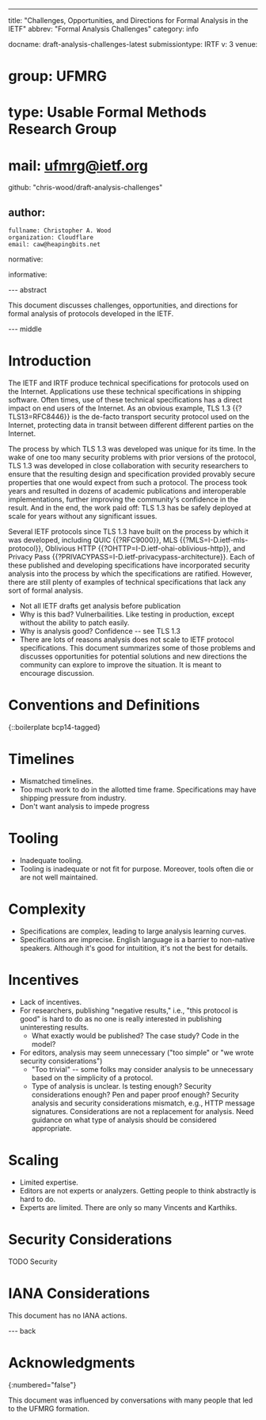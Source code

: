 ---
title: "Challenges, Opportunities, and Directions for Formal Analysis in the IETF"
abbrev: "Formal Analysis Challenges"
category: info

docname: draft-analysis-challenges-latest
submissiontype: IRTF
v: 3
venue:
#  group: UFMRG
#  type: Usable Formal Methods Research Group
#  mail: ufmrg@ietf.org
  github: "chris-wood/draft-analysis-challenges"

author:
 -
    fullname: Christopher A. Wood
    organization: Cloudflare
    email: caw@heapingbits.net

normative:

informative:


--- abstract

This document discusses challenges, opportunities, and directions
for formal analysis of protocols developed in the IETF.

--- middle

# Introduction

The IETF and IRTF produce technical specifications for protocols used on the Internet.
Applications use these technical specifications in shipping software. Often times,
use of these technical specifications has a direct impact on end users of the Internet.
As an obvious example, TLS 1.3 {{?TLS13=RFC8446}} is the de-facto transport security
protocol used on the Internet, protecting data in transit between different different
parties on the Internet.

The process by which TLS 1.3 was developed was unique for its time. In the wake of
one too many security problems with prior versions of the protocol, TLS 1.3 was
developed in close collaboration with security researchers to ensure that the resulting
design and specification provided provably secure properties that one would expect
from such a protocol. The process took years and resulted in dozens of academic
publications and interoperable implementations, further improving the community's
confidence in the result. And in the end, the work paid off: TLS 1.3 has be safely
deployed at scale for years without any significant issues.

Several IETF protocols since TLS 1.3 have built on the process by which it was
developed, including QUIC {{?RFC9000}}, MLS {{?MLS=I-D.ietf-mls-protocol}},
Oblivious HTTP {{?OHTTP=I-D.ietf-ohai-oblivious-http}}, and Privacy Pass {{?PRIVACYPASS=I-D.ietf-privacypass-architecture}}.
Each of these published and developing specifications have incorporated security
analysis into the process by which the specifications are ratified. However,
there are still plenty of examples of technical specifications that lack
any sort of formal analysis.

- Not all IETF drafts get analysis before publication
- Why is this bad? Vulnerbailities. Like testing in production, except without the ability to patch easily.
- Why is analysis good? Confidence -- see TLS 1.3
- There are lots of reasons analysis does not scale to IETF protocol specifications. This document summarizes some of those problems and discusses opportunities for potential solutions and new directions the community can explore to improve the situation. It is meant to encourage discussion.


# Conventions and Definitions

{::boilerplate bcp14-tagged}

# Timelines

- Mismatched timelines.
- Too much work to do in the allotted time frame. Specifications may have shipping pressure from industry.
- Don't want analysis to impede progress

# Tooling

- Inadequate tooling.
- Tooling is inadequate or not fit for purpose. Moreover, tools often die or are not well maintained.

# Complexity

- Specifications are complex, leading to large analysis learning curves.
- Specifications are imprecise. English language is a barrier to non-native speakers. Although it's good for intuitition, it's not the best for details.

# Incentives

- Lack of incentives.
- For researchers, publishing "negative results," i.e., "this protocol is good" is hard to do as no one is really interested in publishing uninteresting results.
    - What exactly would be published? The case study? Code in the model?
- For editors, analysis may seem unnecessary ("too simple" or "we wrote security considerations")
    - "Too trivial" -- some folks may consider analysis to be unnecessary based on the simplicity of a protocol.
    - Type of analysis is unclear. Is testing enough? Security considerations enough? Pen and paper proof enough? Security analysis and security considerations mismatch, e.g., HTTP message signatures. Considerations are not a replacement for analysis. Need guidance on what type of analysis should be considered appropriate.

# Scaling

- Limited expertise.
- Editors are not experts or analyzers. Getting people to think abstractly is hard to do.
- Experts are limited. There are only so many Vincents and Karthiks.

# Security Considerations

TODO Security


# IANA Considerations

This document has no IANA actions.


--- back

# Acknowledgments
{:numbered="false"}

This document was influenced by conversations with many people that led to the UFMRG formation.
